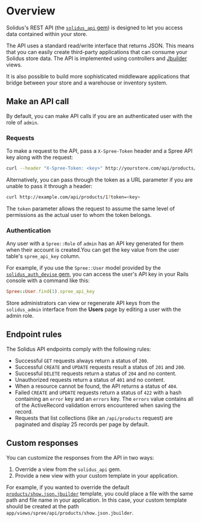 # Overview

Solidus's REST API (the [`solidus_api` gem][api-gem]) is designed to let you
access data contained within your store.

The API uses a standard read/write interface that returns JSON. This means that
you can easily create third-party applications that can consume your Solidus
store data. The API is implemented using controllers and [Jbuilder][jbuilder]
views.

It is also possible to build more sophisticated middleware applications that
bridge between your store and a warehouse or inventory system.

[api-gem]: https://github.com/solidusio/solidus/tree/master/api
[jbuilder]: https://github.com/rails/jbuilder

## Make an API call

By default, you can make API calls if you are an authenticated user with the
role of `admin`.

### Requests

To make a request to the API, pass a `X-Spree-Token` header and a Spree API key
along with the request:

```bash
curl --header "X-Spree-Token: <key>" http://yourstore.com/api/products/1
```

Alternatively, you can pass through the token as a URL parameter if you are
unable to pass it through a header:

```bash
curl http://example.com/api/products/1?token=<key>
```

The `token` parameter allows the request to assume the same level of permissions
as the actual user to whom the token belongs.

### Authentication

Any user with a `Spree::Role` of `admin` has an API key generated for them when
their account is created.You can get the key value from the user table's
`spree_api_key` column.

For example, if you use the `Spree::User` model provided by the
[`solidus_auth_devise` gem][solidus-auth-devise], you can access the user's API
key in your Rails console with a command like this:

```ruby
Spree::User.find(1).spree_api_key
```

Store administrators can view or regenerate API keys from the `solidus_admin`
interface from the **Users** page by editing a user with the admin role.

[solidus-auth-devise]: https://github.com/solidusio/solidus_auth_devise

## Endpoint rules

The Solidus API endpoints comply with the following rules:

- Successful `GET` requests always return a status of `200`.
- Successful `CREATE` and `UPDATE` requests result a status of `201` and
  `200`.
- Successful `DELETE` requests return a status of `204` and no content.
- Unauthorized requests return a status of `401` and no content.
- When a resource cannot be found, the API returns a status of `404`.
- Failed `CREATE` and `UPDATE` requests return a status of `422` with a hash
  containing an `error` key and an `errors` key. The `errors` value contains all
  of the ActiveRecord validation errors encountered when saving the record.
- Requests that list collections (like an `/api/products` request) are paginated
  and display 25 records per page by default.

## Custom responses

You can customize the responses from the API in two ways:

1. Override a view from the `solidus_api` gem.
2. Provide a new view with your custom template in your application.

For example, if you wanted to override the default
[`products/show.json.jbuilder`][products-show-template] template, you could
place a file with the same path and file name in your application. In this case,
your custom template should be created at the path
`app/views/spree/api/products/show.json.jbuilder`.

[products-show-template]: https://github.com/solidusio/solidus/blob/master/api/app/views/spree/api/products/show.json.jbuilder
